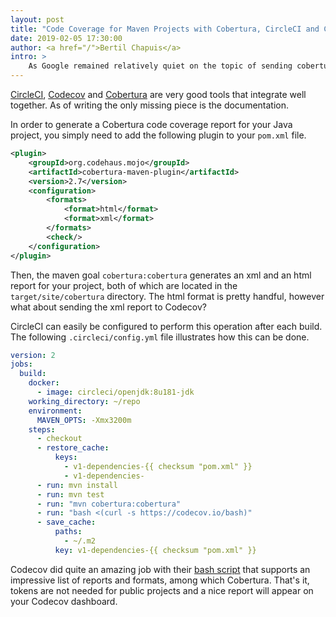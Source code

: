 ```yaml
---
layout: post
title: "Code Coverage for Maven Projects with Cobertura, CircleCI and Codecov"
date: 2019-02-05 17:30:00
author: <a href="/">Bertil Chapuis</a>
intro: >
    As Google remained relatively quiet on the topic of sending cobertura code coverage reports from CircleCI to Codecov, I decided to give it a try. Surprisingly, the integration was much easier than expected, thanks to an amazing bash script provided by Codecov!
---
```


[CircleCI](circleci.com), [Codecov](https://codecov.io/) and [Cobertura](http://cobertura.github.io/cobertura/) are very good tools that integrate well together. As of writing the only missing piece is the documentation.

In order to generate a Cobertura code coverage report for your Java project, you simply need to add the following plugin to your `pom.xml` file.

```xml
<plugin>
    <groupId>org.codehaus.mojo</groupId>
    <artifactId>cobertura-maven-plugin</artifactId>
    <version>2.7</version>
    <configuration>
        <formats>
            <format>html</format>
            <format>xml</format>
        </formats>
        <check/>
    </configuration>
</plugin>
```

Then, the maven goal `cobertura:cobertura` generates an xml and an html report for your project, both of which are located in the `target/site/cobertura` directory. The html format is pretty handful, however what about sending the xml report to Codecov?

CircleCI can easily be configured to perform this operation after each build. The following `.circleci/config.yml` file illustrates how this can be done.

```yaml
version: 2
jobs:
  build:
    docker:
      - image: circleci/openjdk:8u181-jdk
    working_directory: ~/repo
    environment:
      MAVEN_OPTS: -Xmx3200m
    steps:
      - checkout
      - restore_cache:
          keys:
            - v1-dependencies-{{ checksum "pom.xml" }}
            - v1-dependencies-
      - run: mvn install
      - run: mvn test
      - run: "mvn cobertura:cobertura"
      - run: "bash <(curl -s https://codecov.io/bash)"
      - save_cache:
          paths:
            - ~/.m2
          key: v1-dependencies-{{ checksum "pom.xml" }}
```

Codecov did quite an amazing job with their [bash script](https://codecov.io/bash) that supports an impressive list of reports and formats, among which Cobertura. That's it, tokens are not needed for public projects and a nice report will appear on your Codecov dashboard.



